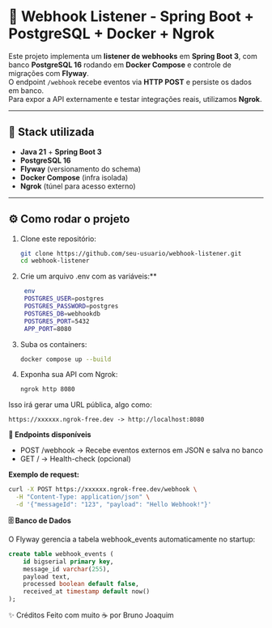 # 📡 Webhook Listener - Spring Boot + PostgreSQL + Docker + Ngrok

Este projeto implementa um **listener de webhooks** em **Spring Boot 3**, com banco **PostgreSQL 16** rodando em **Docker Compose** e controle de migrações com **Flyway**.  
O endpoint `/webhook` recebe eventos via **HTTP POST** e persiste os dados em banco.  
Para expor a API externamente e testar integrações reais, utilizamos **Ngrok**.

---

## 🚀 Stack utilizada
- **Java 21** + **Spring Boot 3**  
- **PostgreSQL 16**  
- **Flyway** (versionamento do schema)  
- **Docker Compose** (infra isolada)  
- **Ngrok** (túnel para acesso externo)  

---

## ⚙️ Como rodar o projeto

1. Clone este repositório:
   ```bash
   git clone https://github.com/seu-usuario/webhook-listener.git
   cd webhook-listener
   ```

2. Crie um arquivo .env com as variáveis:**
   ```bash
    env
    POSTGRES_USER=postgres
    POSTGRES_PASSWORD=postgres
    POSTGRES_DB=webhookdb
    POSTGRES_PORT=5432
    APP_PORT=8080
   ```

3. Suba os containers:

    ```bash
    docker compose up --build
   ```

4. Exponha sua API com Ngrok:

    ```bash
    ngrok http 8080
    ```

Isso irá gerar uma URL pública, algo como:

    https://xxxxxx.ngrok-free.dev -> http://localhost:8080
    
**🔗 Endpoints disponíveis**

* POST /webhook → Recebe eventos externos em JSON e salva no banco
* GET / → Health-check (opcional)

**Exemplo de request:**

```bash
curl -X POST https://xxxxxx.ngrok-free.dev/webhook \
  -H "Content-Type: application/json" \
  -d '{"messageId": "123", "payload": "Hello Webhook!"}'
```

**🗄️ Banco de Dados**

O Flyway gerencia a tabela webhook_events automaticamente no startup:

```sql
create table webhook_events (
    id bigserial primary key,
    message_id varchar(255),
    payload text,
    processed boolean default false,
    received_at timestamp default now()
);
```


✨ Créditos
Feito com muito ☕ por Bruno Joaquim
